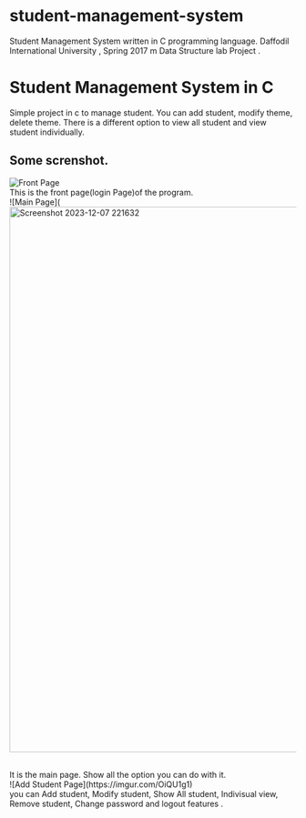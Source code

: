 # student-management-system

Student Management System written in C programming language. Daffodil International University , Spring 2017 m Data Structure lab Project . <br> 
<h1>Student Management System in C</h1>
<p>Simple project in c to manage student. You can add student, modify theme, delete theme. There is a different option to view all student and view student individually. 
</p>
<h2>Some screnshot.</h2>

![Front Page](<img width="768" alt="Screenshot 2023-12-07 221645" src="https://github.com/mayank-kumar8070/student-management-system/assets/67200147/4e9e5fe8-7c07-41b6-b7ec-7066664b3ead">)
<br>
This is the front page(login Page)of the program.
<br>
![Main Page](<img width="959" alt="Screenshot 2023-12-07 221632" src="https://github.com/mayank-kumar8070/student-management-system/assets/67200147/ed3d8eea-a193-4dec-a693-2f41b81f3f1c">

<br>
It is the main page. Show all the option you can do with it. 
<br>
![Add Student Page](https://imgur.com/OiQU1g1)
<br>
you can Add student, Modify student, Show All student, Indivisual view, Remove student, Change password and logout features .  
<br>
